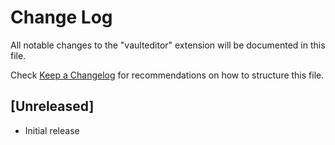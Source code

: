 # Change Log

All notable changes to the "vaulteditor" extension will be documented in this file.

Check [Keep a Changelog](http://keepachangelog.com/) for recommendations on how to structure this file.

## [Unreleased]

- Initial release